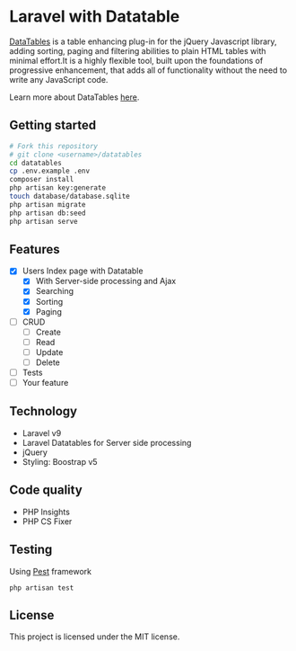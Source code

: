 # Laravel with Datatable

[DataTables](https://datatables.net) is a table enhancing plug-in for the jQuery Javascript library, adding sorting, paging and filtering abilities to plain HTML tables with minimal effort.It is a highly flexible tool, built upon the foundations of progressive enhancement, that adds all of functionality without the need to write any JavaScript code.

Learn more about DataTables [here](https://datatables.net/).

## Getting started

```sh
# Fork this repository
# git clone <username>/datatables
cd datatables
cp .env.example .env
composer install
php artisan key:generate
touch database/database.sqlite
php artisan migrate
php artisan db:seed
php artisan serve
```

## Features

-   [x] Users Index page with Datatable
    -   [x] With Server-side processing and Ajax
    -   [x] Searching
    -   [x] Sorting
    -   [x] Paging
-   [ ] CRUD
    -   [ ] Create
    -   [ ] Read
    -   [ ] Update
    -   [ ] Delete
-   [ ] Tests
-   [ ] Your feature

## Technology

-   Laravel v9
-   Laravel Datatables for Server side processing
-   jQuery
-   Styling: Boostrap v5

## Code quality

-   PHP Insights
-   PHP CS Fixer

## Testing

Using [Pest]() framework

```
php artisan test
```

## License

This project is licensed under the MIT license.
